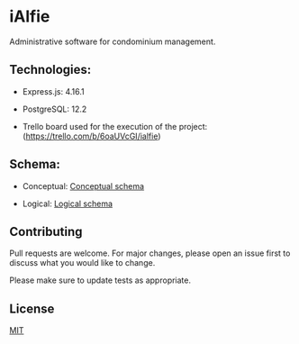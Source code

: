 # iAlfie

Administrative software for condominium management.

## Technologies:

* Express.js:  4.16.1

* PostgreSQL: 12.2

* Trello board used for the execution of the project: (https://trello.com/b/6oaUVcGI/ialfie)

## Schema:
* Conceptual:
[Conceptual schema](assets/ialfie_conceptual_model.png)

* Logical:
[Logical schema](assets/ialfie_logic_model.png)


## Contributing
Pull requests are welcome. For major changes, please open an issue first to discuss what you would like to change.

Please make sure to update tests as appropriate.

## License
[MIT](https://choosealicense.com/licenses/mit/)